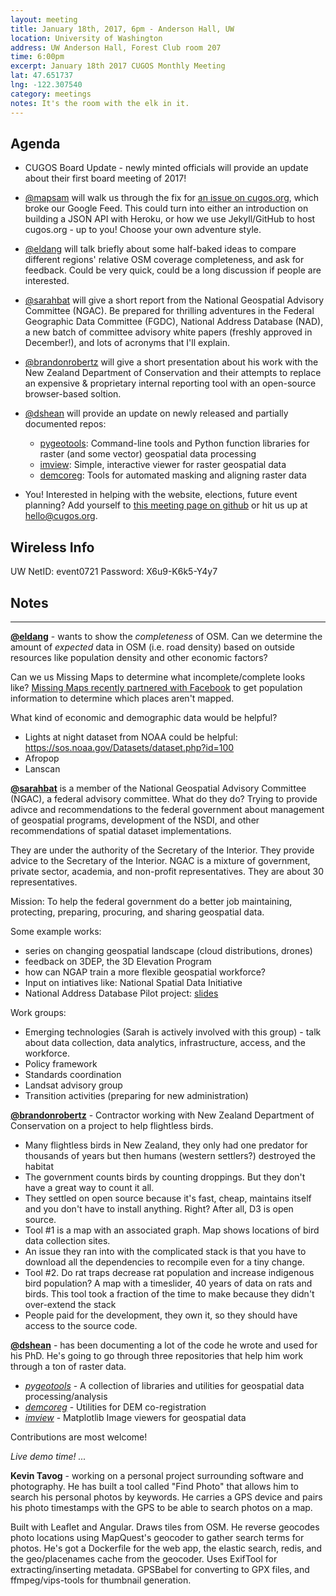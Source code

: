 ```yaml
---
layout: meeting
title: January 18th, 2017, 6pm - Anderson Hall, UW
location: University of Washington
address: UW Anderson Hall, Forest Club room 207
time: 6:00pm
excerpt: January 18th 2017 CUGOS Monthly Meeting
lat: 47.651737
lng: -122.307540
category: meetings
notes: It's the room with the elk in it.
---
```


## Agenda

- CUGOS Board Update - newly minted officials will provide an update about their first board meeting of 2017!

- [@mapsam](https://github.com/mapsam) will walk us through the fix for [an issue on cugos.org](https://github.com/cugos/cugos.github.com/issues/176), which broke our Google Feed. This could turn into either an introduction on building a JSON API with Heroku, or how we use Jekyll/GitHub to host cugos.org - up to you! Choose your own adventure style.

- [@eldang](https://github.com/eldang) will talk briefly about some half-baked ideas to compare different regions' relative OSM coverage completeness, and ask for feedback. Could be very quick, could be a long discussion if people are interested.

- [@sarahbat](https://github.com/sarahbat) will give a short report from the National Geospatial Advisory Committee (NGAC).  Be prepared for thrilling adventures in the Federal Geographic Data Committee (FGDC), National Address Database (NAD), a new batch of committee advisory white papers (freshly approved in December!), and lots of acronyms that I'll explain.  

- [@brandonrobertz](https://github.com/brandonrobertz) will give a short presentation about his work with the New Zealand Department of Conservation and their attempts to replace an expensive & proprietary internal reporting tool with an open-source browser-based soltion.

- [@dshean](https://github.com/dshean) will provide an update on newly released and partially documented repos:
  - [pygeotools](https://github.com/dshean/pygeotools): Command-line tools and Python function libraries for raster (and some vector) geospatial data processing
  - [imview](https://github.com/dshean/imview): Simple, interactive viewer for raster geospatial data
  - [demcoreg](https://github.com/dshean/demcoreg): Tools for automated masking and aligning raster data

- You! Interested in helping with the website, elections, future event planning? Add yourself to [this meeting page on github](https://github.com/cugos/cugos.github.com/edit/master/meetings/_posts/2017-01-18-cugos_monthly.markdown) or hit us up at <hello@cugos.org>.

## Wireless Info

UW NetID: event0721
Password: X6u9-K6k5-Y4y7


## Notes

---

**[@eldang](https://github.com/eldang)** - wants to show the *completeness* of OSM. Can we determine the amount of *expected* data in OSM (i.e. road density) based on outside resources like population density and other economic factors?

Can we us Missing Maps to determine what incomplete/complete looks like? [Missing Maps recently partnered with Facebook](http://www.redcross.org/news/article/Data-from-Facebook-helps-Red-Cross-make-better-maps) to get population information to determine which places aren't mapped.

What kind of economic and demographic data would be helpful?

* Lights at night dataset from NOAA could be helpful: https://sos.noaa.gov/Datasets/dataset.php?id=100
* Afropop
* Lanscan

**[@sarahbat](https://github.com/sarahbat)** is a member of the National Geospatial Advisory Committee (NGAC), a federal advisory committee. What do they do? Trying to provide adivce and recommendations to the federal government about management of geospatial programs, development of the NSDI, and other recommendations of spatial dataset implementations.

They are under the authority of the Secretary of the Interior. They provide advice to the Secretary of the Interior. NGAC is a mixture of government, private sector, academia, and non-profit representatives. They are about 30 representatives.

Mission: To help the federal government do a better job maintaining, protecting, preparing, procuring, and sharing geospatial data.

Some example works:
* series on changing geospatial landscape (cloud distributions, drones)
* feedback on 3DEP, the 3D Elevation Program
* how can NGAP train a more flexible geospatial workforce?
* Input on intiatives like: National Spatial Data Initiative
* National Address Database Pilot project: [slides](http://bit.ly/2j6VwpH)

Work groups:
* Emerging technologies (Sarah is actively involved with this group) - talk about data collection, data analytics, infrastructure, access, and the workforce.
* Policy framework
* Standards coordination
* Landsat advisory group
* Transition activities (preparing for new administration)

**[@brandonrobertz](https://github.com/brandonrobertz)** - Contractor working with New Zealand Department of Conservation on a project to help flightless birds.
 - Many flightless birds in New Zealand, they only had one predator for thousands of years but then humans (western settlers?) destroyed the habitat
 - The government counts birds by counting droppings. But they don't have a great way to count it all.
 - They settled on open source because it's fast, cheap, maintains itself and you don't have to install anything. Right? After all, D3 is open source.
 - Tool #1 is a map with an associated graph. Map shows locations of bird data collection sites.
 - An issue they ran into with the complicated stack is that you have to download all the dependencies to recompile even for a tiny change.
 - Tool #2. Do rat traps decrease rat population and increase indigenous bird population? A map with a timeslider, 40 years of data on rats and birds. This tool took a fraction of the time to make because they didn't over-extend the stack
 - People paid for the development, they own it, so they should have access to the source code.

 **[@dshean](https://github.com/dshean)** - has been documenting a lot of the code he wrote and used for his PhD. He's going to go through three repositories that help him work through a ton of raster data.

 * [_pygeotools_](https://github.com/dshean/pygeotools) - A collection of libraries and utilities for geospatial data processing/analysis
 * [_demcoreg_](https://github.com/dshean/demcoreg) - Utilities for DEM co-registration
 * [_imview_](https://github.com/dshean/imview) - Matplotlib Image viewers for geospatial data

 Contributions are most welcome!

 *Live demo time! ...*

**Kevin Tavog** - working on a personal project surrounding software and photography. He has built a tool called "Find Photo" that allows him to search his personal photos by keywords. He carries a GPS device and pairs his photo timestamps with the GPS to be able to search photos on a map.

Built with Leaflet and Angular. Draws tiles from OSM. He reverse geocodes photo locations using MapQuest's geocoder to gather search terms for photos. He's got a Dockerfile for the web app, the elastic search, redis, and the geo/placenames cache from the geocoder. Uses ExifTool for extracting/inserting metadata. GPSBabel for converting to GPX files, and ffmpeg/vips-tools for thumbnail generation.
